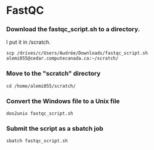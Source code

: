 # FastQC

### Download the fastqc_script.sh to a directory.
I put it in /scratch. 

```scp /drives/c/Users/Audrée/Downloads/fastqc_script.sh alemi055@cedar.computecanada.ca:~/scratch/```

### Move to the "scratch" directory
```cd /home/alemi055/scratch/```

### Convert the Windows file to a Unix file
```dos2unix fastqc_script.sh```

### Submit the script as a sbatch job
```sbatch fastqc_script.sh```
